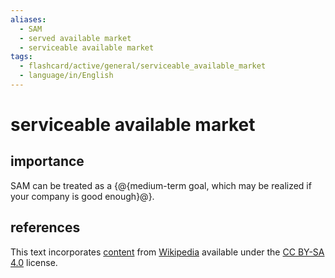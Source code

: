 ```yaml
---
aliases:
  - SAM
  - served available market
  - serviceable available market
tags:
  - flashcard/active/general/serviceable_available_market
  - language/in/English
---
```


# serviceable available market

## importance

SAM can be treated as a {@{medium-term goal, which may be realized if your company is good enough}@}. <!--SR:!2025-05-21,290,330-->

## references

This text incorporates [content](https://en.wikipedia.org/wiki/serviceable_available_market) from [Wikipedia](Wikipedia.md) available under the [CC BY-SA 4.0](https://creativecommons.org/licenses/by-sa/4.0/) license.
